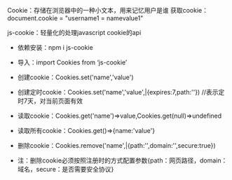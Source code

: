 Cookie：存储在浏览器中的一种小文本，用来记忆用户是谁
获取cookie：document.cookie = "username1 = namevalue1"

js-cookie：轻量化的处理javascript cookie的api
- 依赖安装：npm i js-cookie
- 导入：import Cookies from ‘js-cookie’
- 创建cookie：Cookies.set('name','value')
- 创建定时cookie：Cookies.set('name','value',|{expires:7,path:''})  //表示定时7天，对当前页面有效

- 读取cookie：Cookies.get('name')=>value,Cookies.get(null)=>undefined
- 读取所有cookie：Cookies.get()=>{name:'value'}

- 删除cookie：Cookies.remove('name',|{path:'',domain:'',secure:true})
- 注：删除cookie必须按照注册时的方式配置参数{path：网页路径，domain：域名，secure：是否需要安全协议}
